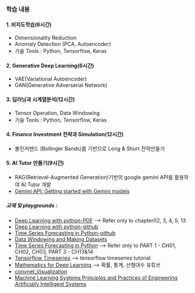 ### 학습 내용

#### 1. 비지도학습(6시간)
- Dimensionality Reduction
- Anomaly Detection (PCA, Autoencoder)
- 기술 Tools : Python, Tensorflow, Keras

#### 2. Generative Deep Learning(6시간)
- VAE(Variational Autoencoder)
- GAN(Generative Adversarial Network)
  
#### 3. 딥러닝과 시계열분석(12시간)
- Tensor Operation, Data Windowing
- 기술 Tools : Python, Tensorflow, Keras

#### 4. Finance Investment 전략과 Simulation(12시간)
- 볼린저밴드 (Bollinger Bands)를 기반으로 Long & Short 전략만들기

#### 5. AI Tutor 만들기(9시간)
- RAG(Retrieval-Augmented Generation)기반의 google gemini API를 활용하여 AI Tutor 개발
- [Gemini API: Getting started with Gemini models](https://colab.research.google.com/github/google-gemini/cookbook/blob/main/quickstarts/Get_started.ipynb)

##### 교재 및 playgrounds :
- [Deep Learning with python-PDF](https://sourestdeeds.github.io/pdf/Deep%20Learning%20with%20Python.pdf) --> Refer only to chapter02, 3, 4, 5, 13
- [Deep Learning with python-github](https://github.com/fchollet/deep-learning-with-python-notebooks)
- [Time Series Forecasting in Python-github](https://github.com/marcopeix/TimeSeriesForecastingInPython)
- [Data Windowing and Making Datasets](https://carpentries-incubator.github.io/python-classifying-power-consumption/instructor/03-data-windows.html)
- [Time Series Forecasting in Python](https://www.oreilly.com/library/view/time-series-forecasting/9781617299889/) --> Refer only to PART 1 - CH01, CH02, CH03, PART 3 - CH13&14
- [Tensorflow Timeseries](https://www.tensorflow.org/tutorials/structured_data/time_series?hl=ko) --> tensorflow timeseries tutorial
- [Mathematics for Deep Learning](https://github.com/kafa46/deeplearning_math/tree/master?tab=readme-ov-file) --> 확률, 통계, 선형대수 유튜브
- [convnet_Visualization](https://poloclub.github.io/cnn-explainer/)
- [Machine Learning Systems Principles and Practices of Engineering Artificially Intelligent Systems](https://www.mlsysbook.ai/)
